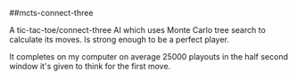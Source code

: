 ##mcts-connect-three

A tic-tac-toe/connect-three AI which uses Monte Carlo tree search to calculate its moves. Is strong enough to be a perfect player.

It completes on my computer on average 25000 playouts in the half second window it's given to think for the first move.
